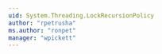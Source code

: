 ```yaml
---
uid: System.Threading.LockRecursionPolicy
author: "rpetrusha"
ms.author: "ronpet"
manager: "wpickett"
---
```


